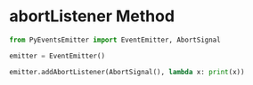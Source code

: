 # abortListener Method

```py
from PyEventsEmitter import EventEmitter, AbortSignal

emitter = EventEmitter()

emitter.addAbortListener(AbortSignal(), lambda x: print(x))
```